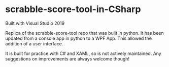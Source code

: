 # scrabble-score-tool-in-CSharp
Built with Visual Studio 2019

Replica of the scrabble-score-tool repo that was built in python. 
It has been updated from a console app in python to a WPF App. This allowed the addition of a user interface.

It is built for practice with C# and XAML, so is not actively maintained. Any suggestions on improvements are always welcome though!

